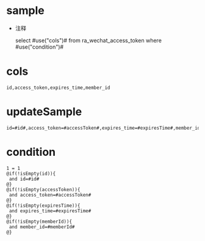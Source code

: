 sample
===
* 注释

	select #use("cols")# from ra_wechat_access_token  where  #use("condition")#

cols
===
	id,access_token,expires_time,member_id

updateSample
===
	
	id=#id#,access_token=#accessToken#,expires_time=#expiresTime#,member_id=#memberId#

condition
===

	1 = 1  
	@if(!isEmpty(id)){
	 and id=#id#
	@}
	@if(!isEmpty(accessToken)){
	 and access_token=#accessToken#
	@}
	@if(!isEmpty(expiresTime)){
	 and expires_time=#expiresTime#
	@}
	@if(!isEmpty(memberId)){
	 and member_id=#memberId#
	@}
	
	